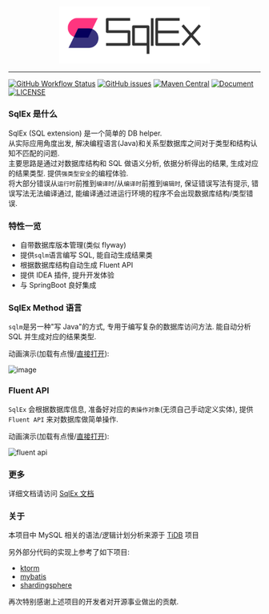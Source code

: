 <div align="center">
    <img src="assets/logo.svg" style="width: 300px" alt="logo"/>
</div>

---

[![GitHub Workflow Status](https://img.shields.io/github/actions/workflow/status/sqlex/sqlex/buildAndRelease.yml?branch=master&style=flat-square)](https://github.com/sqlex/sqlex/actions/workflows/buildAndRelease.yml)
[![GitHub issues](https://img.shields.io/github/issues/sqlex/sqlex?style=flat-square)](https://github.com/sqlex/sqlex/issues)
[![Maven Central](https://img.shields.io/maven-central/v/me.danwi.sqlex/core?style=flat-square)](https://search.maven.org/search?q=me.danwi.sqlex)
[![Document](https://img.shields.io/badge/doc-reference-brightgreen?style=flat-square)](https://sqlex.github.io)
[![LICENSE](https://img.shields.io/github/license/sqlex/sqlex.svg?style=flat-square)](https://github.com/sqlex/sqlex/blob/master/LICENSE)

### SqlEx 是什么

SqlEx (SQL extension) 是一个简单的 DB helper.  
从实际应用角度出发, 解决编程语言(Java)和关系型数据库之间对于类型和结构认知不匹配的问题.  
主要思路是通过对数据库结构和 SQL 做语义分析, 依据分析得出的结果, 生成对应的结果类型. 提供`强类型安全`的编程体验.  
将大部分错误从`运行时`前推到`编译时`/从`编译时`前推到`编辑时`, 保证错误写法有提示, 错误写法无法编译通过, 能编译通过进运行环境的程序不会出现数据库结构/类型错误.

### 特性一览

- 自带数据库版本管理(类似 flyway)
- 提供`sqlm`语言编写 SQL, 能自动生成结果类
- 根据数据库结构自动生成 Fluent API
- 提供 IDEA 插件, 提升开发体验
- 与 SpringBoot 良好集成

### SqlEx Method 语言

`sqlm`是另一种"写 Java"的方式, 专用于编写复杂的数据库访问方法. 能自动分析 SQL 并生成对应的结果类型.

动画演示(加载有点慢/[直接打开](https://github.com/sqlex/sqlex/blob/master/assets/sqlm.gif)):

![image](assets/sqlm.gif)

### Fluent API

`SqlEx` 会根据数据库信息, 准备好对应的`表操作对象`(无须自己手动定义实体), 提供 `Fluent API` 来对数据库做简单操作.

动画演示(加载有点慢/[直接打开](https://github.com/sqlex/sqlex/blob/master/assets/fluent-api.gif)):

![fluent api](assets/fluent-api.gif)

### 更多

详细文档请访问 [SqlEx 文档](https://sqlex.github.io)

### 关于

本项目中 MySQL 相关的语法/逻辑计划分析来源于 [TiDB](https://github.com/pingcap/tidb) 项目

另外部分代码的实现上参考了如下项目:

- [ktorm](https://github.com/kotlin-orm/ktorm)
- [mybatis](https://github.com/mybatis/mybatis-3)
- [shardingsphere](https://github.com/apache/shardingsphere)

再次特别感谢上述项目的开发者对开源事业做出的贡献.
